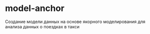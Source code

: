 # model-anchor
Создание модели данных на основе якорного моделирования для анализа данных о поездках в такси
